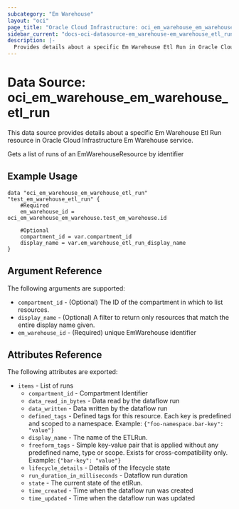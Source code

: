 ```yaml
---
subcategory: "Em Warehouse"
layout: "oci"
page_title: "Oracle Cloud Infrastructure: oci_em_warehouse_em_warehouse_etl_run"
sidebar_current: "docs-oci-datasource-em_warehouse-em_warehouse_etl_run"
description: |-
  Provides details about a specific Em Warehouse Etl Run in Oracle Cloud Infrastructure Em Warehouse service
---
```


# Data Source: oci_em_warehouse_em_warehouse_etl_run
This data source provides details about a specific Em Warehouse Etl Run resource in Oracle Cloud Infrastructure Em Warehouse service.

Gets a list of runs of an EmWarehouseResource by identifier

## Example Usage

```hcl
data "oci_em_warehouse_em_warehouse_etl_run" "test_em_warehouse_etl_run" {
	#Required
	em_warehouse_id = oci_em_warehouse_em_warehouse.test_em_warehouse.id

	#Optional
	compartment_id = var.compartment_id
	display_name = var.em_warehouse_etl_run_display_name
}
```

## Argument Reference

The following arguments are supported:

* `compartment_id` - (Optional) The ID of the compartment in which to list resources.
* `display_name` - (Optional) A filter to return only resources that match the entire display name given.
* `em_warehouse_id` - (Required) unique EmWarehouse identifier


## Attributes Reference

The following attributes are exported:

* `items` - List of runs
	* `compartment_id` - Compartment Identifier
	* `data_read_in_bytes` - Data read by the dataflow run
	* `data_written` - Data written by the dataflow run
	* `defined_tags` - Defined tags for this resource. Each key is predefined and scoped to a namespace. Example: `{"foo-namespace.bar-key": "value"}` 
	* `display_name` - The name of the ETLRun.
	* `freeform_tags` - Simple key-value pair that is applied without any predefined name, type or scope. Exists for cross-compatibility only. Example: `{"bar-key": "value"}` 
	* `lifecycle_details` - Details of the lifecycle state
	* `run_duration_in_milliseconds` - Dataflow run duration
	* `state` - The current state of the etlRun.
	* `time_created` - Time when the dataflow run was created
	* `time_updated` - Time when the dataflow run was updated

